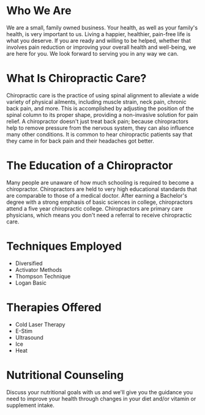 # Who We Are
We are a small, family owned business. Your health, as well as your family's health, is very important to
us. Living a happier, healthier, pain-free life is what you deserve. If you are
ready and willing to be helped, whether that involves pain reduction or improving
your overall health and well-being, we are here for you. We look forward to serving you in any way we can.

# What Is Chiropractic Care?
Chiropractic care is the practice of using spinal alignment to alleviate a
wide variety of physical ailments, including muscle strain, neck pain,
chronic back pain, and more. This is accomplished by adjusting the
position of the spinal column to its proper shape, providing a
non-invasive solution for pain relief. A chiropractor doesn't just treat back pain;
because chiropractors help to remove pressure from the nervous
system, they can also influence many other conditions. It is common
to hear chiropractic patients say that they came in for back pain and
their headaches got better.

# The Education of a Chiropractor
Many people are unaware of how much schooling is required to become a chiropractor.
Chiropractors are held to very high educational standards that are comparable to those
of a medical doctor. After earning a Bachelor's degree with a strong emphasis of basic sciences in college,
chiropractors attend a five year chiropractic college. Chiropractors are primary care
physicians, which means you don't need a referral to receive chiropractic care.

# Techniques Employed
- Diversified
- Activator Methods
- Thompson Technique
- Logan Basic

# Therapies Offered
- Cold Laser Therapy
- E-Stim
- Ultrasound
- Ice
- Heat

# Nutritional Counseling
Discuss your nutritional goals with us and we'll give you the guidance you
need to improve your health through changes in your diet and/or vitamin or
supplement intake.

